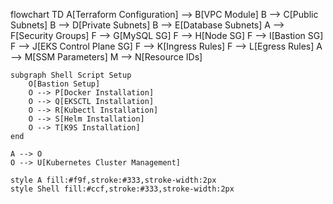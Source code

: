 flowchart TD
    A[Terraform Configuration] --> B[VPC Module]
    B --> C[Public Subnets]
    B --> D[Private Subnets]
    B --> E[Database Subnets]
    A --> F[Security Groups]
    F --> G[MySQL SG]
    F --> H[Node SG]
    F --> I[Bastion SG]
    F --> J[EKS Control Plane SG]
    F --> K[Ingress Rules]
    F --> L[Egress Rules]
    A --> M[SSM Parameters]
    M --> N[Resource IDs]

    subgraph Shell Script Setup
        O[Bastion Setup]
        O --> P[Docker Installation]
        O --> Q[EKSCTL Installation]
        O --> R[Kubectl Installation]
        O --> S[Helm Installation]
        O --> T[K9S Installation]
    end

    A --> O
    O --> U[Kubernetes Cluster Management]

    style A fill:#f9f,stroke:#333,stroke-width:2px
    style Shell fill:#ccf,stroke:#333,stroke-width:2px